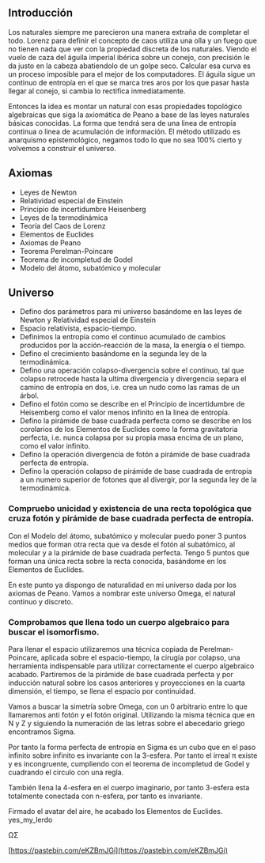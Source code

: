 ## Introducción 
 
Los naturales siempre me parecieron una manera extraña de completar el todo. Lorenz para definir el concepto de caos utiliza una olla y un fuego que no tienen nada que ver con la propiedad discreta de los naturales. 
Viendo el vuelo de caza del águila imperial ibérica sobre un conejo, con precisión le da justo en la cabeza abatiendolo de un golpe seco. Calcular esa curva es un proceso imposible para el mejor de los computadores. El águila sigue un continuo de entropía en el que se marca tres aros por los que pasar hasta llegar al conejo, si cambia lo rectifica inmediatamente. 
 
Entonces la idea es montar un natural con esas propiedades topológico algebraicas que siga la axiomática de Peano a base de las leyes naturales básicas conocidas. La forma que tendrá sera de una linea de entropía continua o linea de acumulación de información. 
El método utilizado es anarquismo epistemológico, negamos todo lo que no sea 100% cierto y volvemos a construir el universo. 

## Axiomas
- Leyes de Newton
- Relatividad especial de Einstein
- Principio de incertidumbre Heisenberg 
- Leyes de la termodinámica 
- Teoría del Caos de Lorenz
- Elementos de Euclides
- Axiomas de Peano
- Teorema Perelman-Poincare
- Teorema de incompletud de Godel
- Modelo del átomo, subatómico y molecular
 
## Universo
- Defino dos parámetros para mi universo basándome en las leyes de Newton y Relatividad especial de Einstein
- Espacio relativista, espacio-tiempo.
- Definimos la entropía como el continuo acumulado de cambios producidos por la acción-reacción de la masa, la energía o el tiempo.
- Defino el crecimiento basándome en la segunda ley de la termodinámica.
- Defino una operación colapso-divergencia sobre el continuo, tal que colapso retrocede hasta la ultima divergencia y divergencia separa el camino de entropía en dos, i.e. crea un nudo como las ramas de un árbol.
- Defino el fotón como se describe en el Principio de incertidumbre de Heisemberg como el valor menos infinito en la linea de entropía. 
- Defino la pirámide de base cuadrada perfecta como se describe en los corolarios de los Elementos de Euclides como la forma gravitatoria perfecta, i.e. nunca colapsa por su propia masa encima de un plano, como  el valor infinito.
- Defino la operación divergencia de fotón a pirámide de base cuadrada perfecta de entropía.
- Defino la operación colapso de pirámide de base cuadrada de entropía a un numero superior de fotones que al divergir, por la segunda ley de la termodinámica.
 
### Compruebo unicidad y existencia de una recta topológica que cruza fotón y pirámide de base cuadrada perfecta de entropía.
 
Con el Modelo del átomo, subatómico y molecular puedo poner 3 puntos medios que forman otra recta que va desde el fotón al subatómico, al molecular y a la pirámide de base cuadrada perfecta. Tengo 5 puntos que forman una única recta sobre la recta conocida, basándome en los Elementos de Euclides.
 
En este punto ya dispongo de naturalidad en mi universo dada por los axiomas de Peano. Vamos a nombrar este universo Omega, el natural continuo y discreto. 
 
### Comprobamos que llena todo un cuerpo algebraico para buscar el isomorfismo. 
 
Para llenar el espacio utilizaremos una técnica copiada de Perelman-Poincare, aplicada sobre el espacio-tiempo, la cirugía por colapso, una herramienta indispensable para utilizar correctamente el cuerpo algebraico acabado. 
Partiremos de la pirámide de base cuadrada perfecta y por inducción natural sobre los casos anteriores y proyecciones en la cuarta dimensión, el tiempo, se llena el espacio por continuidad. 
 
Vamos a buscar la simetría sobre Omega, con un 0 arbitrario entre lo que llamaremos anti fotón y el fotón original. Utilizando la misma técnica que en N y Z y siguiendo la numeración de las letras sobre el abecedario griego encontramos Sigma. 
 
Por tanto la forma perfecta de entropía en Sigma es un cubo que en el paso infinito sobre infinito es invariante con la 3-esfera. Por tanto el irreal π existe y es incongruente, cumpliendo con el teorema de incompletud de Godel y cuadrando el circulo con una regla. 
 
También llena la 4-esfera en el cuerpo imaginario, por tanto 3-esfera esta totalmente conectada con n-esfera, por tanto es invariante. 
 
 
Firmado el avatar del aire, he acabado los Elementos de Euclides. yes_my_lerdo
 
ΩΣ

[https://pastebin.com/eKZBmJGi](https://pastebin.com/eKZBmJGi)
 

